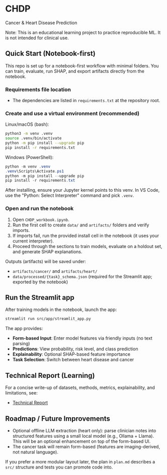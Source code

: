 # CHDP

Cancer & Heart Disease Prediction

Note: This is an educational learning project to practice reproducible ML. It is not intended for clinical use.

## Quick Start (Notebook-first)

This repo is set up for a notebook-first workflow with minimal folders. You can train, evaluate, run SHAP, and export artifacts directly from the notebook.

### Requirements file location

- The dependencies are listed in `requirements.txt` at the repository root.

### Create and use a virtual environment (recommended)

Linux/macOS (bash):

```bash
python3 -m venv .venv
source .venv/bin/activate
python -m pip install --upgrade pip
pip install -r requirements.txt
```

Windows (PowerShell):

```powershell
python -m venv .venv
.venv\Scripts\Activate.ps1
python -m pip install --upgrade pip
pip install -r requirements.txt
```

After installing, ensure your Jupyter kernel points to this venv. In VS Code, use the "Python: Select Interpreter" command and pick `.venv`.

### Open and run the notebook

1. Open `CHDP_workbook.ipynb`.
2. Run the first cell to create `data/` and `artifacts/` folders and verify imports.
3. If imports fail, run the provided install cell in the notebook (it uses your current interpreter).
4. Proceed through the sections to train models, evaluate on a holdout set, and generate SHAP explanations.

Outputs (artifacts) will be saved under:
- `artifacts/cancer/` and `artifacts/heart/`
- `data/processed/{task}_schema.json` (required for the Streamlit app; exported by the notebook)

## Run the Streamlit app

After training models in the notebook, launch the app:

```bash
streamlit run src/app/streamlit_app.py
```

The app provides:
- **Form-based Input**: Enter model features via friendly inputs (no text parsing)
- **Predictions**: View probability, risk level, and class prediction
- **Explainability**: Optional SHAP-based feature importance
- **Task Selection**: Switch between heart disease and cancer

## Technical Report (Learning)


For a concise write-up of datasets, methods, metrics, explainability, and limitations, see:

- [Technical Report](docs/CHDP_Technical_Report.md)

## Roadmap / Future Improvements

- Optional offline LLM extraction (heart only): parse clinician notes into structured features using a small local model (e.g., Ollama + Llama). This will be an optional enhancement on top of the form-based UI.
- The cancer task will remain form-based (features are imaging-derived, not natural language).

If you prefer a more modular layout later, the plan in `plan.md` describes a `src/` structure and tests you can promote code into.
